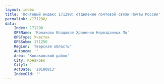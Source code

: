 ```yaml
---
layout: index
title: 'Почтовый индекс 171298: отделение почтовой связи Почты России'
permalink: /171298/
data:
    Index: 171298
    OPSName: 'Конаково Кладовая Хранения Нерозданных По'
    OPSType: Участок
    OPSSubm: 171250
    Region: 'Тверская область'
    Autonom: ''
    Area: 'Конаковский район'
    City: Конаково
    City1: ''
    ActDate: '20180813'
    IndexOld: ''
---
```

